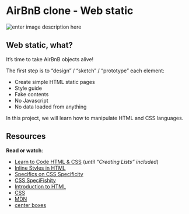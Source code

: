 ﻿# AirBnB clone - Web static

![enter image description here](https://s3.amazonaws.com/intranet-projects-files/concepts/74/hbnb_step1.png)

## Web static, what?
It’s time to take AirBnB objects alive!

The first step is to “design” / “sketch” / “prototype” each element:

-   Create simple HTML static pages
-   Style guide
-   Fake contents
-   No Javascript
-   No data loaded from anything

In this project, we will learn how to manipulate HTML and CSS languages. 
## Resources

**Read or watch**:

-   [Learn to Code HTML & CSS](https://learn.shayhowe.com/html-css/)  (_until “Creating Lists” included_)
-   [Inline Styles in HTML](https://www.codecademy.com/article/html-inline-styles)
-   [Specifics on CSS Specificity](https://css-tricks.com/specifics-on-css-specificity/")
-   [CSS SpeciFishity](https://www.standardista.com/cgi-sys/suspendedpage.cgi")
-   [Introduction to HTML](https://developer.mozilla.org/en-US/docs/Learn/HTML/Introduction_to_HTML)
-   [CSS](https://developer.mozilla.org/en-US/docs/Learn/CSS)
-   [MDN](https://developer.mozilla.org/en-US/)
-   [center boxes](https://css-tricks.com/centering-css-complete-guide/)


